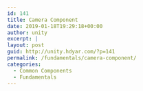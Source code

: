 ```yaml
---
id: 141
title: Camera Component
date: 2019-01-18T19:29:18+00:00
author: unity
excerpt: |
layout: post
guid: http://unity.hdyar.com/?p=141
permalink: /fundamentals/camera-component/
categories:
  - Common Components
  - Fundamentals
---
```

 <figure class="wp-block-image"><img src="http://unity.18.232.137.204.xip.io/wp-content/uploads/sites/2/2019/01/TheCameraComponent.png" alt="" class="wp-image-196" srcset="http://unity.hdyar.com/wp-content/uploads/sites/2/2019/01/TheCameraComponent.png 833w, http://unity.hdyar.com/wp-content/uploads/sites/2/2019/01/TheCameraComponent-300x214.png 300w, http://unity.hdyar.com/wp-content/uploads/sites/2/2019/01/TheCameraComponent-768x549.png 768w" sizes="(max-width: 833px) 100vw, 833px" /></figure> <figure class="wp-block-embed-youtube wp-block-embed is-type-video is-provider-youtube wp-embed-aspect-16-9 wp-has-aspect-ratio">

<div class="wp-block-embed__wrapper">
</div></figure> <figure class="wp-block-embed-youtube wp-block-embed is-type-video is-provider-youtube wp-embed-aspect-16-9 wp-has-aspect-ratio">

<div class="wp-block-embed__wrapper">
</div></figure>